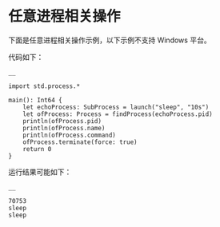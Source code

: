   
# 任意进程相关操作

下面是任意进程相关操作示例，以下示例不支持 Windows 平台。

代码如下：
    
    __
    
    import std.process.*
    
    main(): Int64 {
        let echoProcess: SubProcess = launch("sleep", "10s")
        let ofProcess: Process = findProcess(echoProcess.pid)
        println(ofProcess.pid)
        println(ofProcess.name)
        println(ofProcess.command)
        ofProcess.terminate(force: true)
        return 0
    }
    
运行结果可能如下：
    
    __
    
    70753
    sleep
    sleep